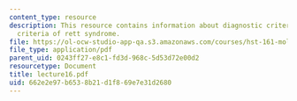 ```yaml
---
content_type: resource
description: This resource contains information about diagnostic criteria and exclusion
  criteria of rett syndrome.
file: https://ol-ocw-studio-app-qa.s3.amazonaws.com/courses/hst-161-molecular-biology-and-genetics-in-modern-medicine-fall-2007/662e2e97b6538b21d1f869e7e31d2680_lecture16.pdf
file_type: application/pdf
parent_uid: 0243ff27-e8c1-fd3d-968c-5d53d72e00d2
resourcetype: Document
title: lecture16.pdf
uid: 662e2e97-b653-8b21-d1f8-69e7e31d2680
---
```


